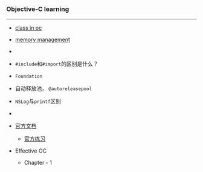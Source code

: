 ### Objective-C learning

---

- [class in oc](Class.md)
- [memory management](Memory.md)
- 
- `#include`和`#import`的区别是什么？
- `Foundation`
- 自动释放池， `@autoreleasepool`
- `NSLog`与`printf`区别
- 



- [官方文档](https://developer.apple.com/library/archive/documentation/Cocoa/Conceptual/ProgrammingWithObjectiveC/DefiningClasses/DefiningClasses.html#//apple_ref/doc/uid/TP40011210-CH3-SW1)
  - [官方练习](Official_ex.md)
- Effective OC
  - Chapter - 1